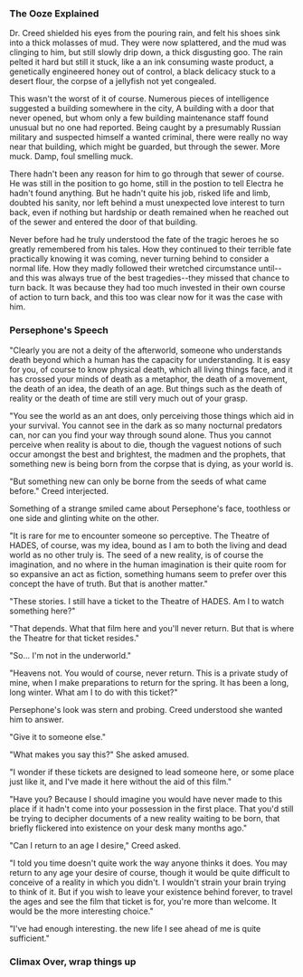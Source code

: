 ### The Ooze Explained

Dr. Creed shielded his eyes from the pouring rain, and felt his shoes sink into a thick molasses of mud. They were now splattered, and the mud was clinging to him, but still slowly drip down, a thick disgusting goo. The rain pelted it hard but still it stuck, like a an ink consuming waste product, a genetically engineered honey out of control, a black delicacy stuck to a desert flour, the corpse of a jellyfish not yet congealed. 

This wasn't the worst of it of course. Numerous pieces of intelligence suggested a building somewhere in the city, A building with a door that never opened, but whom only a few building maintenance staff found unusual but no one had reported. Being caught by a presumably Russian military and suspected himself a wanted criminal, there were really no way near that building, which might be guarded, but through the sewer. More muck. Damp, foul smelling muck. 

There hadn't been any reason for him to go through that sewer of course. He was still in the position to go home, still in the postion to tell Electra he hadn't found anything. But he hadn't quite his job, risked life and limb, doubted his sanity, nor left behind a must unexpected love interest to turn back, even if nothing but hardship or death remained when he reached out of the sewer and entered the door of that building. 

Never before had he truly understood the fate of the tragic heroes he so greatly remembered from his tales. How they continued to their terrible fate practically knowing it was coming, never turning behind to consider a normal life. How they madly followed their wretched circumstance until--and this was always true of the best tragedies--they missed that chance to turn back. It was because they had too much invested in their own course of action to turn back, and this too was clear now for it was the case with him.

### Persephone's Speech

"Clearly you are not a deity of the afterworld, someone who understands death beyond which a human has the capacity for understanding. It is easy for you, of course to know physical death, which all living things face, and it has crossed your minds of death as a metaphor, the death of a movement, the death of an idea, the death of an age. But things such as the death of reality or the death of time are still very much out of your grasp. 

"You see the world as an ant does, only perceiving those things which aid in your survival. You cannot see in the dark as so many nocturnal predators can, nor can you find your way through sound alone. Thus you cannot perceive when reality is about to die, though the vaguest notions of such occur amongst the best and brightest, the madmen and the prophets, that something new is being born from the corpse that is dying, as your world is. 

"But something new can only be borne from the seeds of what came before." Creed interjected.

Something of a strange smiled came about Persephone's face, toothless or one side and glinting white on the other.

"It is rare for me to encounter someone so perceptive. The Theatre of HADES, of course, was my idea, bound as I am to both the living and dead world as no other truly is. The seed of a new reality, is of course the imagination, and no where in the human imagination is their quite room for so expansive an act as fiction, something humans seem to prefer over this concept the have of truth. But that is another matter."

"These stories. I still have a ticket to the Theatre of HADES. Am I to watch something here?"

"That depends. What that film here and you'll never return. But that is where the Theatre for that ticket resides."

"So... I'm not in the underworld."

"Heavens not. You would of course, never return. This is a private study of mine, when I make preparations to return for the spring. It has been a long, long winter. What am I to do with this ticket?"

Persephone's look was stern and probing. Creed understood she wanted him to answer. 

"Give it to someone else."

"What makes you say this?" She asked amused. 

"I wonder if these tickets are designed to lead someone here, or some place just like it, and I've made it here without the aid of this film."

"Have you? Because I should imagine you would have never made to this place if it hadn't come into your possession in the first place. That you'd still be trying to decipher documents of a new reality waiting to be born, that briefly flickered into existence on your desk many months ago."

"Can I return to an age I desire," Creed asked.

"I told you time doesn't quite work the way anyone thinks it does. You may return to any age your desire of course, though it would be quite difficult to conceive of a reality in which you didn't. I wouldn't strain your brain trying to think of it. But if you wish to leave your existence behind forever, to travel the ages and see the film that ticket is for, you're more than welcome. It would be the more interesting choice."

"I've had enough interesting. the new life I see ahead of me is quite sufficient." 

### Climax Over, wrap things up
